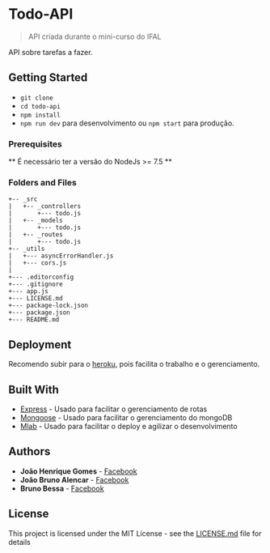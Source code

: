 # Todo-API

> API criada durante o mini-curso do IFAL

API sobre tarefas a fazer.

## Getting Started

- `git clone`
- `cd todo-api`
- `npm install`
- `npm run dev` para desenvolvimento ou `npm start` para produção.

### Prerequisites

** É necessário ter a versão do NodeJs >= 7.5 **

### Folders and Files

```
+-- _src
|   +-- _controllers
|       +--- todo.js
|   +-- _models
|       +--- todo.js
|   +-- _routes
|       +--- todo.js
+-- _utils
|   +--- asyncErrorHandler.js
|   +--- cors.js
|
+--- .editorconfig
+--- .gitignore
+--- app.js
+--- LICENSE.md
+--- package-lock.json
+--- package.json
+--- README.md
```

## Deployment

Recomendo subir para o [heroku](https://www.heroku.com), pois facilita o trabalho e o gerenciamento.

## Built With

* [Express](http://expressjs.com/pt-br/) - Usado para facilitar o gerenciamento de rotas
* [Mongoose](https://maven.apache.org/) - Usado para facilitar o gerenciamento do mongoDB
* [Mlab](https://mlab.com) - Usado para facilitar o deploy e agilizar o desenvolvimento

## Authors

* **João Henrique Gomes** - [Facebook](https://www.facebook.com/joao.nomads)
* **João Bruno Alencar** - [Facebook](https://www.facebook.com/bruno.alencar.587)
* **Bruno Bessa** - [Facebook](https://www.facebook.com/professorbessa)

## License

This project is licensed under the MIT License - see the [LICENSE.md](LICENSE.md) file for details
